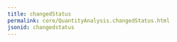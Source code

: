 ```yaml
---
title: changedStatus
permalink: core/QuantityAnalysis.changedStatus.html
jsonid: changedstatus
---
```

